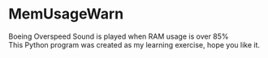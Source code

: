 # MemUsageWarn
Boeing Overspeed Sound is played when RAM usage is over 85% \
This Python program was created as my learning exercise, hope you like it.
